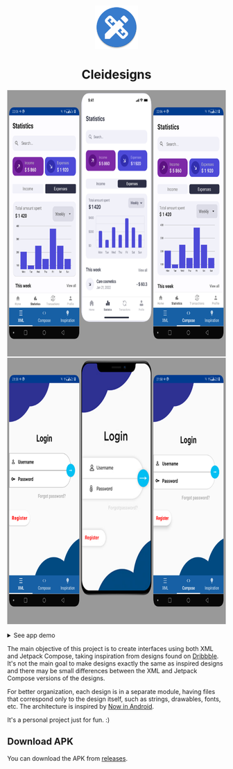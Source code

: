 <p align="center">
  <img src="https://github.com/jsericksk/Cleidesigns/raw/main/app/src/main/res/mipmap-xxxhdpi/ic_launcher_round.png" width="100">
</p>
<h1 align="center">
  Cleidesigns
</h1>

<p align="center">
  <img src="screenshots/design_3.png" width="768" height="614" />
  <br/><img src="screenshots/design_4.png" width="768" height=614"/>
</p>

<details>
  <summary>See app demo</summary>
  
  https://github.com/jsericksk/Cleidesigns/assets/36176569/ebf63deb-d38c-4b0f-9843-05ee4479e629
</details>

The main objective of this project is to create interfaces using both XML and Jetpack Compose, taking inspiration from designs found on [Dribbble](https://dribbble.com). It's not the main goal to make designs exactly the same as inspired designs and there may be small differences between the XML and Jetpack Compose versions of the designs.

For better organization, each design is in a separate module, having files that correspond only to the design itself, such as strings, drawables, fonts, etc. The architecture is inspired by [Now in Android](https://github.com/android/nowinandroid).

It's a personal project just for fun. :)

## Download APK

You can download the APK from [releases](https://github.com/jsericksk/Cleidesigns/releases).

